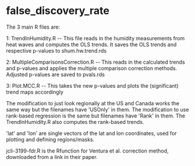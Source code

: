 # false_discovery_rate

The 3 main R files are:

1: TrendInHumidity.R -- This file reads in the humidity measurements from heat waves and computes the OLS trends. It saves the OLS trends and respective p-values to shum.hw.trend.rds

2: MultipleComparisonsCorrection.R -- This reads in the calculated trends and p-values and applies the multiple comparison correction methods. Adjusted p-values are saved to pvals.rds

3: Plot.MCC.R -- This takes the new p-values and plots the (significant) trend maps accordingly


The modification to just look regionally at the US and Canada works the same way but the filenames have 'USOnly' in them.
The modification to use rank-based regression is the same but filenames have 'Rank' in them. The TrendInHumidity.R also computes the rank-based trends.

'lat' and 'lon' are single vectors of the lat and lon coordinates, used for plotting and defining regions/masks.

jcli-3199-fdr.R is the Rfunction for Ventura et al. correction method, downloaded from a link in their paper.
